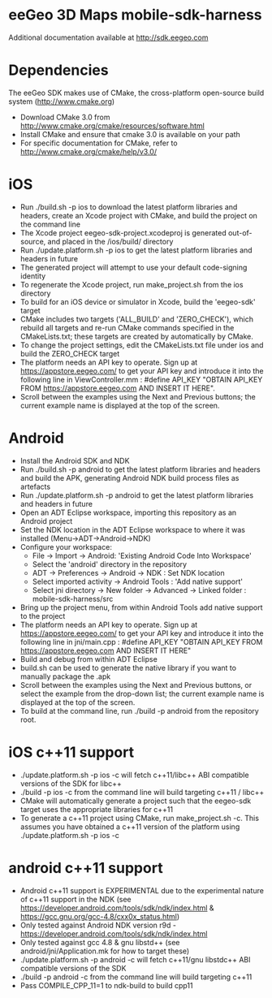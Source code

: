 eeGeo 3D Maps mobile-sdk-harness
================================

Additional documentation available at http://sdk.eegeo.com

Dependencies
============

The eeGeo SDK makes use of CMake, the cross-platform open-source build system (http://www.cmake.org)

* Download CMake 3.0 from http://www.cmake.org/cmake/resources/software.html
* Install CMake and ensure that cmake 3.0 is available on your path
* For specific documentation for CMake, refer to http://www.cmake.org/cmake/help/v3.0/

iOS
===

* Run ./build.sh -p ios to download the latest platform libraries and headers, create an Xcode project with CMake, and build the project on the command line
* The Xcode project eegeo-sdk-project.xcodeproj is generated out-of-source, and placed in the /ios/build/ directory
* Run ./update.platform.sh -p ios to get the latest platform libraries and headers in future
* The generated project will attempt to use your default code-signing identity
* To regenerate the Xcode project, run make_project.sh from the ios directory
* To build for an iOS device or simulator in Xcode, build the 'eegeo-sdk' target
* CMake includes two targets ('ALL_BUILD' and 'ZERO_CHECK'), which rebuild all targets and re-run CMake commands specified in the CMakeLists.txt; these targets are created by automatically by CMake. 
* To change the project settings, edit the CMakeLists.txt file under ios and build the ZERO_CHECK target
* The platform needs an API key to operate. Sign up at https://appstore.eegeo.com/ to get your API key and introduce it into the following line in ViewController.mm : 
	#define API_KEY "OBTAIN API_KEY FROM https://appstore.eegeo.com AND INSERT IT HERE".
* Scroll between the examples using the Next and Previous buttons; the current example name is displayed at the top of the screen.


Android
=======

* Install the Android SDK and NDK
* Run ./build.sh -p android to get the latest platform libraries and headers and build the APK, generating Android NDK build process files as artefacts
* Run ./update.platform.sh -p android to get the latest platform libraries and headers in future
* Open an ADT Eclipse workspace, importing this repository as an Android project
* Set the NDK location in the ADT Eclipse workspace to where it was installed (Menu->ADT->Android->NDK)
* Configure your workspace:
    * File -> Import -> Android: 'Existing Android Code Into Workspace'
    * Select the 'android' directory in the repository
    * ADT -> Preferences -> Android -> NDK : Set NDK location
    * Select imported activity -> Android Tools : 'Add native support'
    * Select jni directory -> New folder -> Advanced -> Linked folder : mobile-sdk-harness/src
* Bring up the project menu, from within Android Tools add native support to the project
* The platform needs an API key to operate. Sign up at https://appstore.eegeo.com/ to get your API key and introduce it into the following line in jni/main.cpp : 
	#define API_KEY "OBTAIN API_KEY FROM https://appstore.eegeo.com AND INSERT IT HERE"
* Build and debug from within ADT Eclipse
* build.sh can be used to generate the native library if you want to manually package the .apk
* Scroll between the examples using the Next and Previous buttons, or select the example from the drop-down list; the current example name is displayed at the top of the screen. 
* To build at the command line, run ./build -p android from the repository root.

iOS c++11 support
=================
* ./update.platform.sh -p ios -c will fetch c++11/libc++ ABI compatible versions of the SDK for libc++
* ./build -p ios -c from the command line will build targeting c++11 / libc++
* CMake will automatically generate a project such that the eegeo-sdk target uses the appropriate libraries for c++11
* To generate a c++11 project using CMake, run make_project.sh -c. This assumes you have obtained a c++11 version of the platform using ./update.platform.sh -p ios -c

android c++11 support
=====================
* Android c++11 support is EXPERIMENTAL due to the experimental nature of c++11 support in the NDK (see https://developer.android.com/tools/sdk/ndk/index.html & https://gcc.gnu.org/gcc-4.8/cxx0x_status.html)
* Only tested against Android NDK version r9d - https://developer.android.com/tools/sdk/ndk/index.html
* Only tested against gcc 4.8 & gnu libstd++ (see android/jni/Application.mk for how to target these)
* ./update.platform.sh -p android -c will fetch c++11/gnu libstdc++ ABI compatible versions of the SDK
* ./build -p android -c from the command line will build targeting c++11
* Pass COMPILE_CPP_11=1 to ndk-build to build cpp11
